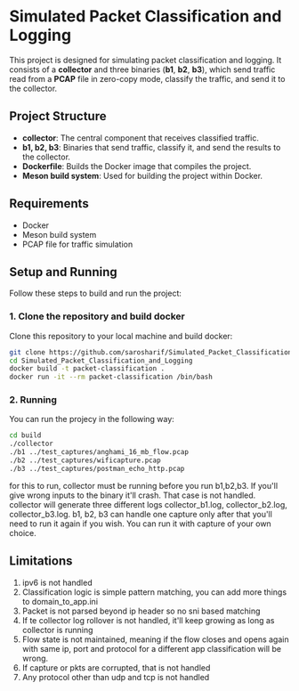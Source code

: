 # Simulated Packet Classification and Logging

This project is designed for simulating packet classification and logging. It consists of a **collector** and three binaries (**b1**, **b2**, **b3**), which send traffic read from a **PCAP** file in zero-copy mode, classify the traffic, and send it to the collector.

## Project Structure

- **collector**: The central component that receives classified traffic.
- **b1, b2, b3**: Binaries that send traffic, classify it, and send the results to the collector.
- **Dockerfile**: Builds the Docker image that compiles the project.
- **Meson build system**: Used for building the project within Docker.

## Requirements

- Docker
- Meson build system
- PCAP file for traffic simulation

## Setup and Running

Follow these steps to build and run the project:

### 1. Clone the repository and build docker 

Clone this repository to your local machine and build docker:

```bash
git clone https://github.com/sarosharif/Simulated_Packet_Classification_and_Logging.git
cd Simulated_Packet_Classification_and_Logging
docker build -t packet-classification .
docker run -it --rm packet-classification /bin/bash
```

### 2. Running 
You can run the projecy in the following way:

```bash
cd build
./collector
./b1 ../test_captures/anghami_16_mb_flow.pcap
./b2 ../test_captures/wificapture.pcap
./b3 ../test_captures/postman_echo_http.pcap
```

for this to run, collector must be running before you run b1,b2,b3. If you'll give wrong inputs to the binary it'll crash. That case is not handled. 
collector will generate three different logs collector_b1.log, collector_b2.log, collector_b3.log. 
b1, b2, b3 can handle one capture only after that you'll need to run it again if you wish. 
You can run it with capture of your own choice. 

## Limitations 

1. ipv6 is not handled 
2. Classification logic is simple pattern matching, you can add more things to domain_to_app.ini
3. Packet is not parsed beyond ip header so no sni based matching 
4. If te collector log rollover is not handled, it'll keep growing as long as collector is running 
5. Flow state is not maintained, meaning if the flow closes and opens again with same ip, port and protocol for a different app classification will be wrong. 
6. If capture or pkts are corrupted, that is not handled 
7. Any protocol other than udp and tcp is not handled 

